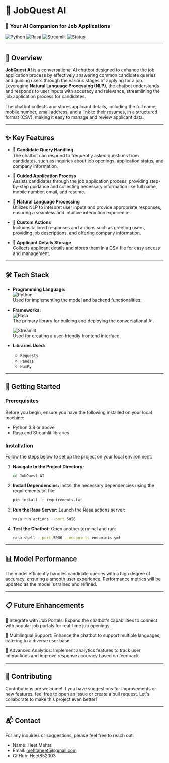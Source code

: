 # 🤖 **JobQuest AI**
### 🌟 **Your AI Companion for Job Applications**

![Python](https://img.shields.io/badge/Python-%2314354C.svg?style=for-the-badge&logo=python&logoColor=white)
![Rasa](https://img.shields.io/badge/Rasa-%2300A3E0.svg?style=for-the-badge&logo=rasa&logoColor=white)
![Streamlit](https://img.shields.io/badge/Streamlit-Cloud-red?style=for-the-badge&logo=streamlit) 
![Status](https://img.shields.io/badge/Status-In%20Development-orange?style=for-the-badge)


---

## 📄 **Overview**

**JobQuest AI** is a conversational AI chatbot designed to enhance the job application process by effectively answering common candidate queries and guiding users through the various stages of applying for a job. Leveraging **Natural Language Processing (NLP)**, the chatbot understands and responds to user inputs with accuracy and relevance, streamlining the job application process for candidates.

The chatbot collects and stores applicant details, including the full name, mobile number, email address, and a link to their resumes, in a structured format (CSV), making it easy to manage and review applicant data.

---

## ✨ **Key Features**

- **🔹 Candidate Query Handling**  
  The chatbot can respond to frequently asked questions from candidates, such as inquiries about job openings, application status, and company information.

- **🔹 Guided Application Process**  
  Assists candidates through the job application process, providing step-by-step guidance and collecting necessary information like full name, mobile number, email, and resume.

- **🔹 Natural Language Processing**  
  Utilizes NLP to interpret user inputs and provide appropriate responses, ensuring a seamless and intuitive interaction experience.

- **🔹 Custom Actions**  
  Includes tailored responses and actions such as greeting users, providing job descriptions, and offering company information.

- **🔹 Applicant Details Storage**  
  Collects applicant details and stores them in a CSV file for easy access and management.

---

## 🛠️ **Tech Stack**

- **Programming Language:**  
  ![Python](https://img.shields.io/badge/Python-3.8-blue.svg?style=for-the-badge&logo=python&logoColor=white)  
  Used for implementing the model and backend functionalities.

- **Frameworks:**  
  ![Rasa](https://img.shields.io/badge/Rasa-2.8.0-orange.svg?style=for-the-badge&logo=rasa&logoColor=white)  
  The primary library for building and deploying the conversational AI.  

  ![Streamlit](https://img.shields.io/badge/Streamlit-Cloud-red?style=for-the-badge&logo=streamlit)  
  Used for creating a user-friendly frontend interface.

- **Libraries Used:**  
  - `Requests`  
  - `Pandas`  
  - `NumPy`

---

## 🚀 **Getting Started**

### Prerequisites
Before you begin, ensure you have the following installed on your local machine:
- Python 3.8 or above
- Rasa and Streamlit libraries

### Installation
Follow the steps below to set up the project on your local environment:

1. **Navigate to the Project Directory:**
   ```bash
   cd JobQuest-AI

2. **Install Dependencies:**
Install the necessary dependencies using the requirements.txt file:
   ```bash
   pip install -r requirements.txt

3. **Run the Rasa Server:**
Launch the Rasa actions server:
   ```bash
   rasa run actions --port 5056

4. **Test the Chatbot:**
Open another terminal and run:

   ```bash
   rasa shell --port 5006 --endpoints endpoints.yml

---


## 📊 **Model Performance**
The model efficiently handles candidate queries with a high degree of accuracy, ensuring a smooth user experience. Performance metrics will be updated as the model is trained and refined.

---

## 📋 **Future Enhancements**
🌟 Integrate with Job Portals:
Expand the chatbot's capabilities to connect with popular job portals for real-time job openings.

🌟 Multilingual Support:
Enhance the chatbot to support multiple languages, catering to a diverse user base.

🌟 Advanced Analytics:
Implement analytics features to track user interactions and improve response accuracy based on feedback.

---

## 🤝 **Contributing**
Contributions are welcome! If you have suggestions for improvements or new features, feel free to open an issue or create a pull request. Let's collaborate to make this project even better!

---

## 📬 **Contact**
For any inquiries or suggestions, please feel free to reach out:

- Name: Heet Mehta
- Email: mehtaheet5@gmail.com
- GitHub: Heet852003




